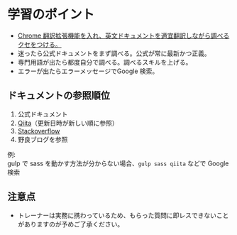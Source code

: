 # 学習のポイント

* [Chrome 翻訳拡張機能](https://chrome.google.com/webstore/detail/google-translate/aapbdbdomjkkjkaonfhkkikfgjllcleb?hl=ja)[を入れ、英文ドキュメントを適宜翻訳しながら調べるクセをつける。](https://chrome.google.com/webstore/detail/google-translate/aapbdbdomjkkjkaonfhkkikfgjllcleb?hl=ja%29を入れ、英文ドキュメントを適宜翻訳しながら調べるクセをつける。)
* 迷ったら公式ドキュメントをまず調べる。公式が常に最新かつ正義。
* 専門用語が出たら都度自分で調べる。調べるスキルを上げる。
* エラーが出たらエラーメッセージでGoogle 検索。

## ドキュメントの参照順位

1. 公式ドキュメント
2. [Qiita](https://qiita.com/trend)（更新日時が新しい順に参照）
3. [Stackoverflow](https://ja.stackoverflow.com/)
4. 野良ブログを参照

例:  
gulp で sass を動かす方法が分からない場合、`gulp sass qiita` などで Google 検索

## 注意点

* トレーナーは実務に携わっているため、もらった質問に即レスできないことがありますのが予めご了承ください。



